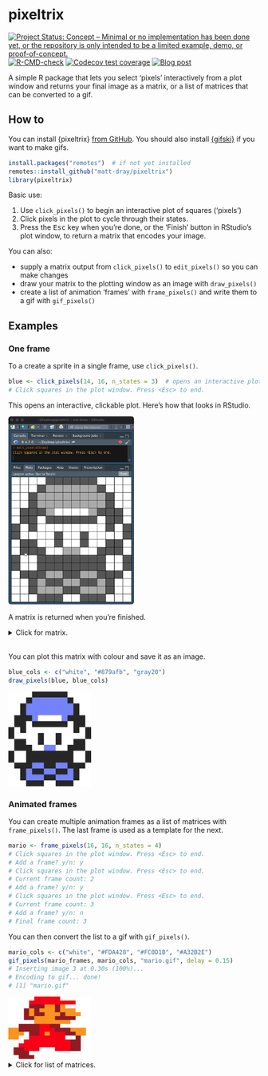 
<!-- README.md is generated from README.Rmd. Please edit that file -->

# pixeltrix

<!-- badges: start -->

[![Project Status: Concept – Minimal or no implementation has been done
yet, or the repository is only intended to be a limited example, demo,
or
proof-of-concept.](https://www.repostatus.org/badges/latest/concept.svg)](https://www.repostatus.org/#concept)
[![R-CMD-check](https://github.com/matt-dray/tamRgo/workflows/R-CMD-check/badge.svg)](https://github.com/matt-dray/tamRgo/actions)
[![Codecov test
coverage](https://codecov.io/gh/matt-dray/pixeltrix/branch/main/graph/badge.svg)](https://app.codecov.io/gh/matt-dray/pixeltrix?branch=main)
[![Blog
post](https://img.shields.io/badge/rostrum.blog-post-008900?labelColor=000000&logo=data%3Aimage%2Fgif%3Bbase64%2CR0lGODlhEAAQAPEAAAAAABWCBAAAAAAAACH5BAlkAAIAIf8LTkVUU0NBUEUyLjADAQAAACwAAAAAEAAQAAAC55QkISIiEoQQQgghRBBCiCAIgiAIgiAIQiAIgSAIgiAIQiAIgRAEQiAQBAQCgUAQEAQEgYAgIAgIBAKBQBAQCAKBQEAgCAgEAoFAIAgEBAKBIBAQCAQCgUAgEAgCgUBAICAgICAgIBAgEBAgEBAgEBAgECAgICAgECAQIBAQIBAgECAgICAgICAgECAQECAQICAgICAgICAgEBAgEBAgEBAgICAgICAgECAQIBAQIBAgECAgICAgIBAgECAQECAQIBAgICAgIBAgIBAgEBAgECAgECAgICAgICAgECAgECAgQIAAAQIKAAAh%2BQQJZAACACwAAAAAEAAQAAAC55QkIiESIoQQQgghhAhCBCEIgiAIgiAIQiAIgSAIgiAIQiAIgRAEQiAQBAQCgUAQEAQEgYAgIAgIBAKBQBAQCAKBQEAgCAgEAoFAIAgEBAKBIBAQCAQCgUAgEAgCgUBAICAgICAgIBAgEBAgEBAgEBAgECAgICAgECAQIBAQIBAgECAgICAgICAgECAQECAQICAgICAgICAgEBAgEBAgEBAgICAgICAgECAQIBAQIBAgECAgICAgIBAgECAQECAQIBAgICAgIBAgIBAgEBAgECAgECAgICAgICAgECAgECAgQIAAAQIKAAA7)](https://www.rostrum.blog/tags/pixeltrix/)
<!-- badges: end -->

A simple R package that lets you select ‘pixels’ interactively from a
plot window and returns your final image as a matrix, or a list of
matrices that can be converted to a gif.

## How to

You can install {pixeltrix} [from
GitHub](https://github.com/matt-dray/pixeltrix). You should also install
[{gifski}](https://cloud.r-project.org/web/packages/gifski/index.html)
if you want to make gifs.

``` r
install.packages("remotes")  # if not yet installed
remotes::install_github("matt-dray/pixeltrix")
library(pixeltrix)
```

Basic use:

1.  Use `click_pixels()` to begin an interactive plot of squares
    (‘pixels’)
2.  Click pixels in the plot to cycle through their states.
3.  Press the <kbd>Esc</kbd> key when you’re done, or the ‘Finish’
    button in RStudio’s plot window, to return a matrix that encodes
    your image.

You can also:

- supply a matrix output from `click_pixels()` to `edit_pixels()` so you
  can make changes
- draw your matrix to the plotting window as an image with
  `draw_pixels()`
- create a list of animation ‘frames’ with `frame_pixels()` and write
  them to a gif with `gif_pixels()`

## Examples

### One frame

To a create a sprite in a single frame, use `click_pixels()`.

``` r
blue <- click_pixels(14, 16, n_states = 3)  # opens an interactive plot
# Click squares in the plot window. Press <Esc> to end.
```

This opens an interactive, clickable plot. Here’s how that looks in
RStudio.

<img src="man/figures/blue_rstudio.png" alt="An RStudio window. The console has run the function edit_pixels(blue) and has printed the message 'click squares in the plot window, press Esc to end.' In the plot pane is a 14 by 16 pixel grid with a sprite of the main character from the first generation of Pokemon games for the Game Boy. The background is white, the outlines are dark grey and the highlights are light grey. There's a black grid around the pixels." width="50%">

A matrix is returned when you’re finished.

<details>
<summary>
Click for matrix.
</summary>

``` r
pixeltrix::blue  # # made available in the package
#       [,1] [,2] [,3] [,4] [,5] [,6] [,7] [,8] [,9] [,10] [,11] [,12] [,13]
#  [1,]    0    0    0    0    2    2    2    2    2     2     0     0     0
#  [2,]    0    0    0    2    1    1    1    1    1     1     2     0     0
#  [3,]    0    0    2    1    1    1    1    1    1     1     1     2     0
#  [4,]    0    0    2    1    1    1    1    1    1     1     1     2     0
#  [5,]    0    2    2    2    1    0    0    0    0     1     2     2     2
#  [6,]    0    2    2    0    2    2    2    2    2     2     0     2     2
#  [7,]    2    0    2    0    0    0    0    0    0     0     0     2     0
#  [8,]    2    0    0    0    0    2    0    0    2     0     0     0     0
#  [9,]    0    2    2    0    0    2    0    0    2     0     0     2     2
# [10,]    0    2    2    2    0    0    1    1    0     0     2     2     2
# [11,]    2    0    0    2    2    2    2    2    2     2     2     0     0
# [12,]    2    0    0    2    2    2    2    2    2     2     2     0     0
# [13,]    0    2    2    2    1    1    2    2    1     1     2     2     2
# [14,]    0    0    2    1    2    2    1    1    2     2     1     2     0
# [15,]    0    0    2    1    1    1    2    2    1     1     1     2     0
# [16,]    0    0    0    2    2    2    0    0    2     2     2     0     0
#       [,14]
#  [1,]     0
#  [2,]     0
#  [3,]     0
#  [4,]     0
#  [5,]     0
#  [6,]     0
#  [7,]     2
#  [8,]     2
#  [9,]     0
# [10,]     0
# [11,]     2
# [12,]     2
# [13,]     0
# [14,]     0
# [15,]     0
# [16,]     0
```

</details>

<br>

You can plot this matrix with colour and save it as an image.

``` r
blue_cols <- c("white", "#879afb", "gray20")
draw_pixels(blue, blue_cols)
```

<img src="man/figures/blue_draw.png" alt="A 14 by 16 pixel grid with a sprite of the main character from the first generation of Pokemon games for the Game Boy. The background is white, the outlines are dark grey and the highlights are light blue." width="33%">

### Animated frames

You can create multiple animation frames as a list of matrices with
`frame_pixels()`. The last frame is used as a template for the next.

``` r
mario <- frame_pixels(16, 16, n_states = 4)
# Click squares in the plot window. Press <Esc> to end.
# Add a frame? y/n: y
# Click squares in the plot window. Press <Esc> to end.
# Current frame count: 2
# Add a frame? y/n: y
# Click squares in the plot window. Press <Esc> to end.
# Current frame count: 3
# Add a frame? y/n: n
# Final frame count: 3
```

You can then convert the list to a gif with `gif_pixels()`.

``` r
mario_cols <- c("white", "#FDA428", "#FC0D1B", "#A32B2E")
gif_pixels(mario_frames, mario_cols, "mario.gif", delay = 0.15)
# Inserting image 3 at 0.30s (100%)...
# Encoding to gif... done!
# [1] "mario.gif"
```

<img src="man/figures/mario.gif" alt="An animated 16 by 16 pixel grid with a coloured sprite of Mario from the original Super Mario Bros for the NES. There are three frames that each show a step in Mario's walk cycle." width="33%">

<details>
<summary>
Click for list of matrices.
</summary>

``` r
pixeltrix::mario  # made available in the package
# [[1]]
#       [,1] [,2] [,3] [,4] [,5] [,6] [,7] [,8] [,9] [,10] [,11] [,12] [,13]
#  [1,]    0    0    0    0    0    2    2    2    2     2     0     0     0
#  [2,]    0    0    0    0    2    2    2    2    2     2     2     2     2
#  [3,]    0    0    0    0    3    3    3    1    1     3     1     0     0
#  [4,]    0    0    0    3    1    3    1    1    1     3     1     1     1
#  [5,]    0    0    0    3    1    3    3    1    1     1     3     1     1
#  [6,]    0    0    0    3    3    1    1    1    1     3     3     3     3
#  [7,]    0    0    0    0    0    1    1    1    1     1     1     1     0
#  [8,]    0    0    3    3    3    3    2    2    3     3     0     0     0
#  [9,]    1    1    3    3    3    3    2    2    2     3     3     3     1
# [10,]    1    1    1    0    3    3    2    1    2     2     2     3     3
# [11,]    1    1    0    0    2    2    2    2    2     2     2     0     0
# [12,]    0    0    0    2    2    2    2    2    2     2     2     2     3
# [13,]    0    0    2    2    2    2    2    2    2     2     2     2     3
# [14,]    0    3    3    2    2    2    0    0    0     2     2     2     3
# [15,]    0    3    3    3    0    0    0    0    0     0     0     0     0
# [16,]    0    0    3    3    3    0    0    0    0     0     0     0     0
#       [,14] [,15] [,16]
#  [1,]     0     0     0
#  [2,]     0     0     0
#  [3,]     0     0     0
#  [4,]     0     0     0
#  [5,]     1     0     0
#  [6,]     0     0     0
#  [7,]     0     0     0
#  [8,]     0     0     0
#  [9,]     1     1     0
# [10,]     1     1     0
# [11,]     3     0     0
# [12,]     3     0     0
# [13,]     3     0     0
# [14,]     3     0     0
# [15,]     0     0     0
# [16,]     0     0     0
# 
# [[2]]
#       [,1] [,2] [,3] [,4] [,5] [,6] [,7] [,8] [,9] [,10] [,11] [,12] [,13]
#  [1,]    0    0    0    0    0    2    2    2    2     2     0     0     0
#  [2,]    0    0    0    0    2    2    2    2    2     2     2     2     2
#  [3,]    0    0    0    0    3    3    3    1    1     3     1     0     0
#  [4,]    0    0    0    3    1    3    1    1    1     3     1     1     1
#  [5,]    0    0    0    3    1    3    3    1    1     1     3     1     1
#  [6,]    0    0    0    3    3    1    1    1    1     3     3     3     3
#  [7,]    0    0    0    0    0    1    1    1    1     1     1     1     0
#  [8,]    0    0    0    0    3    3    2    3    3     3     0     0     0
#  [9,]    0    0    0    3    3    3    3    2    2     3     3     0     0
# [10,]    0    0    0    3    3    3    2    2    1     2     2     1     0
# [11,]    0    0    0    3    3    3    3    2    2     2     2     2     0
# [12,]    0    0    0    2    3    3    1    1    1     2     2     2     0
# [13,]    0    0    0    0    2    3    1    1    2     2     2     0     0
# [14,]    0    0    0    0    0    2    2    2    3     3     3     0     0
# [15,]    0    0    0    0    0    3    3    3    3     3     3     3     0
# [16,]    0    0    0    0    0    3    3    3    3     0     0     0     0
#       [,14] [,15] [,16]
#  [1,]     0     0     0
#  [2,]     0     0     0
#  [3,]     0     0     0
#  [4,]     0     0     0
#  [5,]     1     0     0
#  [6,]     0     0     0
#  [7,]     0     0     0
#  [8,]     0     0     0
#  [9,]     0     0     0
# [10,]     0     0     0
# [11,]     0     0     0
# [12,]     0     0     0
# [13,]     0     0     0
# [14,]     0     0     0
# [15,]     0     0     0
# [16,]     0     0     0
# 
# [[3]]
#       [,1] [,2] [,3] [,4] [,5] [,6] [,7] [,8] [,9] [,10] [,11] [,12] [,13]
#  [1,]    0    0    0    0    0    0    0    0    0     0     0     0     0
#  [2,]    0    0    0    0    0    0    2    2    2     2     0     0     0
#  [3,]    0    0    0    0    0    2    2    2    2     2     2     2     2
#  [4,]    0    0    0    0    0    3    3    3    1     1     3     1     0
#  [5,]    0    0    0    0    3    1    3    1    1     1     3     1     1
#  [6,]    0    0    0    0    3    1    3    3    1     1     1     3     1
#  [7,]    0    0    0    0    3    3    1    1    1     1     3     3     3
#  [8,]    0    0    0    0    0    0    1    1    1     1     1     1     1
#  [9,]    0    0    0    0    0    3    3    3    3     2     3     0     1
# [10,]    0    0    0    0    1    3    3    3    3     3     3     1     1
# [11,]    0    0    0    1    1    2    3    3    3     3     3     1     1
# [12,]    0    0    0    3    3    2    2    2    2     2     2     2     0
# [13,]    0    0    0    3    2    2    2    2    2     2     2     2     0
# [14,]    0    0    3    3    2    2    2    0    2     2     2     0     0
# [15,]    0    0    3    0    0    0    0    3    3     3     0     0     0
# [16,]    0    0    0    0    0    0    0    3    3     3     3     0     0
#       [,14] [,15] [,16]
#  [1,]     0     0     0
#  [2,]     0     0     0
#  [3,]     2     0     0
#  [4,]     0     0     0
#  [5,]     1     0     0
#  [6,]     1     1     0
#  [7,]     3     0     0
#  [8,]     0     0     0
#  [9,]     0     0     0
# [10,]     1     0     0
# [11,]     0     0     0
# [12,]     0     0     0
# [13,]     0     0     0
# [14,]     0     0     0
# [15,]     0     0     0
# [16,]     0     0     0
```

</details>
